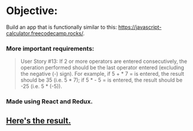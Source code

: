 # Objective:
Build an app that is functionally similar to this: https://javascript-calculator.freecodecamp.rocks/.
### More important requirements:
> User Story #13: If 2 or more operators are entered consecutively, the operation performed should be the last operator entered (excluding the negative (-) sign). For example, if 5 + * 7 = is entered, the result should be 35 (i.e. 5 * 7); if 5 * - 5 = is entered, the result should be -25 (i.e. 5 * (-5)).
### Made using React and Redux.
## [Here's the result.](https://javascript-calculator.mikapikafika.repl.co)